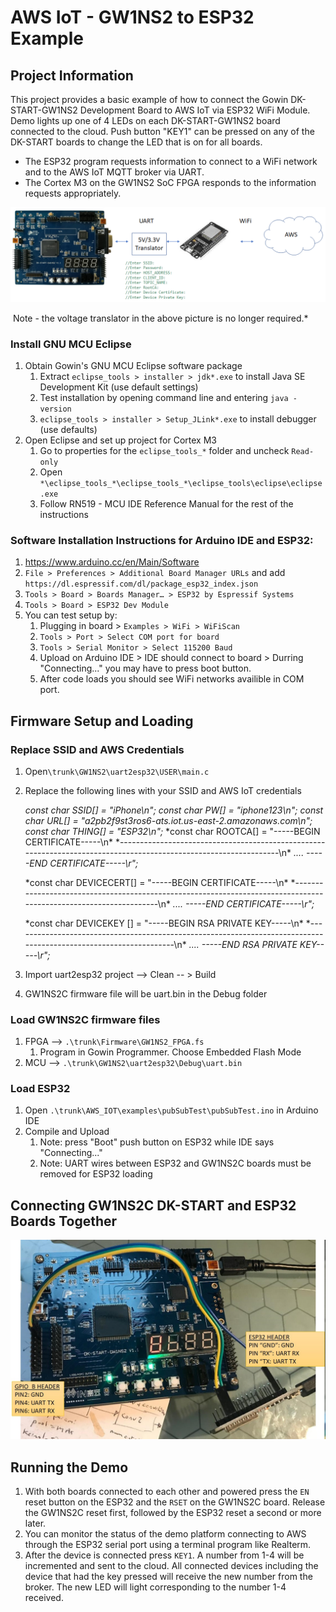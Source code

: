 # AWS IoT - GW1NS2 to ESP32 Example



## Project Information

This project provides a basic example of how to connect the Gowin DK-START-GW1NS2 Development Board to AWS IoT via ESP32 WiFi Module.  Demo lights up one of 4 LEDs on each DK-START-GW1NS2 board connected to the cloud.  Push button "KEY1" can be pressed on any of the DK-START boards to change the LED that is on for all boards.

- The ESP32 program requests information to connect to a WiFi network and to the AWS IoT MQTT broker via UART.
- The Cortex M3 on the GW1NS2 SoC FPGA responds to the information requests appropriately.

![block_diagram](./doc_info/block_diagram.bmp)

​			Note - the voltage translator in the above picture is no longer required.*

### Install GNU MCU Eclipse

1. Obtain Gowin's GNU MCU Eclipse software package
   1. Extract `eclipse_tools > installer > jdk*.exe` to install Java SE Development Kit (use default settings)
   2. Test installation by opening command line and entering `java -version`
   3. `eclipse_tools > installer > Setup_JLink*.exe` to install debugger (use defaults)
2. Open Eclipse and set up project for Cortex M3
   1. Go to properties for the  `eclipse_tools_*` folder and uncheck `Read-only`
   2. Open `*\eclipse_tools_*\eclipse_tools_*\eclipse_tools\eclipse\eclipse.exe`
   3. Follow RN519 - MCU IDE Reference Manual for the rest of the instructions

### Software Installation Instructions for Arduino IDE and ESP32:

1. https://www.arduino.cc/en/Main/Software
2. `File > Preferences > Additional Board Manager URLs` and add `https://dl.espressif.com/dl/package_esp32_index.json`
3. `Tools > Board > Boards Manager… > ESP32 by Espressif Systems`
4. `Tools > Board > ESP32 Dev Module`
5. You can test setup by:
   1. Plugging in board > `Examples > WiFi > WiFiScan`
   2. `Tools > Port > Select COM port for board`
   3. `Tools > Serial Monitor > Select 115200 Baud`
   4. Upload on Arduino IDE > IDE should connect to board > Durring "Connecting..." you may have to press boot button.
   5. After code loads you should see WiFi networks availible in COM port.

## Firmware Setup and Loading

### Replace SSID and AWS Credentials

1. Open`\trunk\GW1NS2\uart2esp32\USER\main.c`

2. Replace the following lines with your SSID and AWS IoT credentials

   *const char SSID[]	=	"iPhone\n";*
   *const char PW[]		=	"iphone123\n";*
   *const char URL[]	=	"a2pb2f9st3ros6-ats.iot.us-east-2.amazonaws.com\n";*
   *const char THING[]	=	"ESP32\n";*
   *const char ROOTCA[]	=	"-----BEGIN CERTIFICATE-----\n\*
   *------------------------------------------------------------------------------------------------------------------\n\*
   *....*
   *-----END CERTIFICATE-----\r";*

   *const char DEVICECERT[]	=	"-----BEGIN CERTIFICATE-----\n\*
   *------------------------------------------------------------------------------------------------------------------\n\*
   *....*
   *-----END CERTIFICATE-----\r";*

   *const char DEVICEKEY []	=	"-----BEGIN RSA PRIVATE KEY-----\n\*
   *------------------------------------------------------------------------------------------------------------------\n\*
   *....*
   *-----END RSA PRIVATE KEY-----\r";*

3. Import uart2esp32 project --> Clean -- > Build

4. GW1NS2C firmware file will be uart.bin in the Debug folder

### Load GW1NS2C firmware files

1. FPGA --> `.\trunk\Firmware\GW1NS2_FPGA.fs` 
   1. Program in Gowin Programmer.  Choose Embedded Flash Mode
2. MCU --> `.\trunk\GW1NS2\uart2esp32\Debug\uart.bin`

### Load ESP32

1. Open `.\trunk\AWS_IOT\examples\pubSubTest\pubSubTest.ino` in Arduino IDE
2. Compile and Upload
   1. Note: press "Boot" push button on ESP32 while IDE says "Connecting..."
   2. Note: UART wires between ESP32 and GW1NS2C boards must be removed for ESP32 loading

## Connecting GW1NS2C DK-START and ESP32 Boards Together

![GW1NS2C_ESP32_Connectivity](.\doc_info\GW1NS2C_ESP32_Connectivity.jpg)

## Running the Demo

1. With both boards connected to each other and powered press the `EN` reset button on the ESP32 and the `RSET` on the GW1NS2C board.  Release the GW1NS2C reset first, followed by the ESP32 reset a second or more later.
2. You can monitor the status of the demo platform connecting to AWS through the ESP32 serial port using a terminal program like Realterm.
3. After the device is connected press `KEY1`.  A number from 1-4 will be incremented and sent to the cloud.  All connected devices including the device that had the key pressed will receive the new number from the broker.  The new LED will light corresponding to the number 1-4 received.

